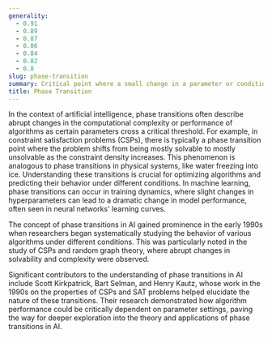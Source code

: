 ```yaml
---
generality:
  - 0.91
  - 0.89
  - 0.87
  - 0.86
  - 0.84
  - 0.82
  - 0.8
slug: phase-transition
summary: Critical point where a small change in a parameter or condition causes a significant shift in the system's behavior or performance.
title: Phase Transition
---
```


In the context of artificial intelligence, phase transitions often describe abrupt changes in the computational complexity or performance of algorithms as certain parameters cross a critical threshold. For example, in constraint satisfaction problems (CSPs), there is typically a phase transition point where the problem shifts from being mostly solvable to mostly unsolvable as the constraint density increases. This phenomenon is analogous to phase transitions in physical systems, like water freezing into ice. Understanding these transitions is crucial for optimizing algorithms and predicting their behavior under different conditions. In machine learning, phase transitions can occur in training dynamics, where slight changes in hyperparameters can lead to a dramatic change in model performance, often seen in neural networks' learning curves.

The concept of phase transitions in AI gained prominence in the early 1990s when researchers began systematically studying the behavior of various algorithms under different conditions. This was particularly noted in the study of CSPs and random graph theory, where abrupt changes in solvability and complexity were observed.

Significant contributors to the understanding of phase transitions in AI include Scott Kirkpatrick, Bart Selman, and Henry Kautz, whose work in the 1990s on the properties of CSPs and SAT problems helped elucidate the nature of these transitions. Their research demonstrated how algorithm performance could be critically dependent on parameter settings, paving the way for deeper exploration into the theory and applications of phase transitions in AI.

